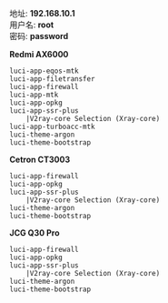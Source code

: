 地址: **192.168.10.1**<br>
用户名: **root**<br>
密码: **password**

**Redmi AX6000**
```
luci-app-eqos-mtk
luci-app-filetransfer
luci-app-firewall
luci-app-mtk
luci-app-opkg
luci-app-ssr-plus
    |V2ray-core Selection (Xray-core)
luci-app-turboacc-mtk
luci-theme-argon
luci-theme-bootstrap
```

**Cetron CT3003**
```
luci-app-firewall
luci-app-opkg
luci-app-ssr-plus
    |V2ray-core Selection (Xray-core)
luci-theme-argon
luci-theme-bootstrap
```

**JCG Q30 Pro**
```
luci-app-firewall
luci-app-opkg
luci-app-ssr-plus
    |V2ray-core Selection (Xray-core)
luci-theme-argon
luci-theme-bootstrap
```

